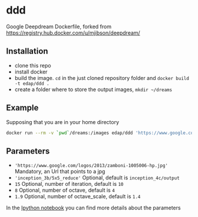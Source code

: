 # ddd
Google Deepdream Dockerfile, forked from https://registry.hub.docker.com/u/mjibson/deepdream/ 

## Installation
- clone this repo
- install docker
- build the image. `cd` in the just cloned repository folder and `docker build -t edap/ddd .`
- create a folder where to store the output images, `mkdir ~/dreams`

## Example
Supposing that you are in your home directory
  ```bash
  docker run --rm -v `pwd`/dreams:/images edap/ddd 'https://www.google.com/logos/2013/zamboni-1005006-hp.jpg' 'inception_3b/5x5_reduce' 15 8 1.9
  ```

## Parameters
- `'https://www.google.com/logos/2013/zamboni-1005006-hp.jpg'` Mandatory, an Url that points to a jpg
- `'inception_3b/5x5_reduce'` Optional, default is `inception_4c/output`
- `15` Optional, number of iteration, default is `10`
- `8` Optional, number of octave, default is `4`
- `1.9` Optional, number of octave_scale, default is `1.4`

In the [Ipython notebook](https://github.com/google/deepdream/blob/master/dream.ipynb) you can find more details about the parameters 
